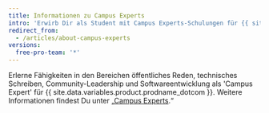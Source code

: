 ```yaml
---
title: Informationen zu Campus Experts
intro: 'Erwirb Dir als Student mit Campus Experts-Schulungen für {{ site.data.variables.product.prodname_dotcom }} die notwendigen Fähigkeiten, um die Technologie-Community an Deiner Bildungseinrichtung sowie ein realistisches Portfolio aufzubauen.'
redirect_from:
  - /articles/about-campus-experts
versions:
  free-pro-team: '*'
---
```


Erlerne Fähigkeiten in den Bereichen öffentliches Reden, technisches Schreiben, Community-Leadership und Softwareentwicklung als 'Campus Expert' für {{ site.data.variables.product.prodname_dotcom }}. Weitere Informationen findest Du unter „[Campus Experts](https://education.github.com/students/experts).“
